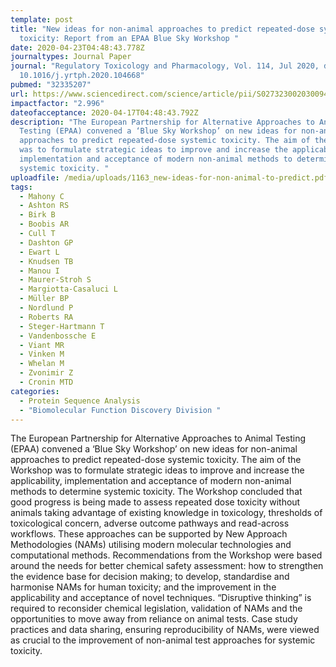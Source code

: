 ```yaml
---
template: post
title: "New ideas for non-animal approaches to predict repeated-dose systemic
  toxicity: Report from an EPAA Blue Sky Workshop "
date: 2020-04-23T04:48:43.778Z
journaltypes: Journal Paper
journal: "Regulatory Toxicology and Pharmacology, Vol. 114, Jul 2020, doi:
  10.1016/j.yrtph.2020.104668"
pubmed: "32335207"
url: https://www.sciencedirect.com/science/article/pii/S0273230020300945?via%3Dihub
impactfactor: "2.996"
dateofacceptance: 2020-04-17T04:48:43.792Z
description: "The European Partnership for Alternative Approaches to Animal
  Testing (EPAA) convened a ‘Blue Sky Workshop’ on new ideas for non-animal
  approaches to predict repeated-dose systemic toxicity. The aim of the Workshop
  was to formulate strategic ideas to improve and increase the applicability,
  implementation and acceptance of modern non-animal methods to determine
  systemic toxicity. "
uploadfile: /media/uploads/1163_new-ideas-for-non-animal-to-predict.pdf
tags:
  - Mahony C
  - Ashton RS
  - Birk B
  - Boobis AR
  - Cull T
  - Dashton GP
  - Ewart L
  - Knudsen TB
  - Manou I
  - Maurer-Stroh S
  - Margiotta-Casaluci L
  - Müller BP
  - Nordlund P
  - Roberts RA
  - Steger-Hartmann T
  - Vandenbossche E
  - Viant MR
  - Vinken M
  - Whelan M
  - Zvonimir Z
  - Cronin MTD
categories:
  - Protein Sequence Analysis
  - "Biomolecular Function Discovery Division "
---
```

<!--StartFragment-->

The European Partnership for Alternative Approaches to Animal Testing (EPAA) convened a ‘Blue Sky Workshop’ on new ideas for non-animal approaches to predict repeated-dose systemic toxicity. The aim of the Workshop was to formulate strategic ideas to improve and increase the applicability, implementation and acceptance of modern non-animal methods to determine systemic toxicity. The Workshop concluded that good progress is being made to assess repeated dose toxicity without animals taking advantage of existing knowledge in toxicology, thresholds of toxicological concern, adverse outcome pathways and read-across workflows. These approaches can be supported by New Approach Methodologies (NAMs) utilising modern molecular technologies and computational methods. Recommendations from the Workshop were based around the needs for better chemical safety assessment: how to strengthen the evidence base for decision making; to develop, standardise and harmonise NAMs for human toxicity; and the improvement in the applicability and acceptance of novel techniques. “Disruptive thinking” is required to reconsider chemical legislation, validation of NAMs and the opportunities to move away from reliance on animal tests. Case study practices and data sharing, ensuring reproducibility of NAMs, were viewed as crucial to the improvement of non-animal test approaches for systemic toxicity.

<!--EndFragment-->